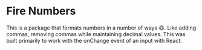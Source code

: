 # Fire Numbers
This is a package that formats numbers in a number of ways 😄. Like adding commas, removing commas while maintaining decimal values. This was built primarily to work with the onChange event of an input with React. 